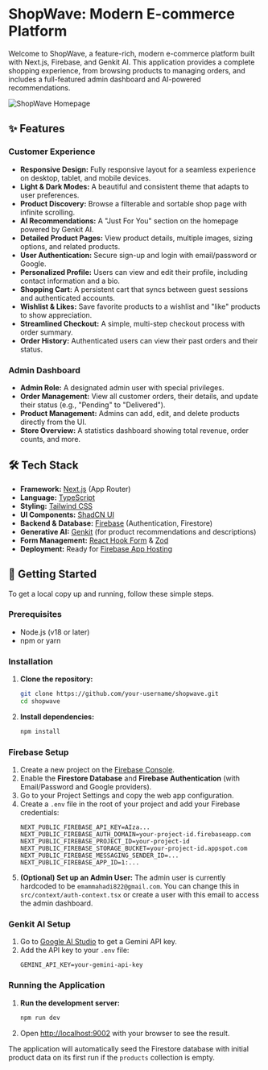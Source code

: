 # ShopWave: Modern E-commerce Platform

Welcome to ShopWave, a feature-rich, modern e-commerce platform built with Next.js, Firebase, and Genkit AI. This application provides a complete shopping experience, from browsing products to managing orders, and includes a full-featured admin dashboard and AI-powered recommendations.

![ShopWave Homepage](https://storage.googleapis.com/project-charm/project-charm/1723797672288.png)

## ✨ Features

### Customer Experience
- **Responsive Design:** Fully responsive layout for a seamless experience on desktop, tablet, and mobile devices.
- **Light & Dark Modes:** A beautiful and consistent theme that adapts to user preferences.
- **Product Discovery:** Browse a filterable and sortable shop page with infinite scrolling.
- **AI Recommendations:** A "Just For You" section on the homepage powered by Genkit AI.
- **Detailed Product Pages:** View product details, multiple images, sizing options, and related products.
- **User Authentication:** Secure sign-up and login with email/password or Google.
- **Personalized Profile:** Users can view and edit their profile, including contact information and a bio.
- **Shopping Cart:** A persistent cart that syncs between guest sessions and authenticated accounts.
- **Wishlist & Likes:** Save favorite products to a wishlist and "like" products to show appreciation.
- **Streamlined Checkout:** A simple, multi-step checkout process with order summary.
- **Order History:** Authenticated users can view their past orders and their status.

### Admin Dashboard
- **Admin Role:** A designated admin user with special privileges.
- **Order Management:** View all customer orders, their details, and update their status (e.g., "Pending" to "Delivered").
- **Product Management:** Admins can add, edit, and delete products directly from the UI.
- **Store Overview:** A statistics dashboard showing total revenue, order counts, and more.

## 🛠️ Tech Stack

- **Framework:** [Next.js](https://nextjs.org/) (App Router)
- **Language:** [TypeScript](https://www.typescriptlang.org/)
- **Styling:** [Tailwind CSS](https://tailwindcss.com/)
- **UI Components:** [ShadCN UI](https://ui.shadcn.com/)
- **Backend & Database:** [Firebase](https://firebase.google.com/) (Authentication, Firestore)
- **Generative AI:** [Genkit](https://firebase.google.com/docs/genkit) (for product recommendations and descriptions)
- **Form Management:** [React Hook Form](https://react-hook-form.com/) & [Zod](https://zod.dev/)
- **Deployment:** Ready for [Firebase App Hosting](https://firebase.google.com/docs/app-hosting)

## 🚀 Getting Started

To get a local copy up and running, follow these simple steps.

### Prerequisites

- Node.js (v18 or later)
- npm or yarn

### Installation

1. **Clone the repository:**
   ```sh
   git clone https://github.com/your-username/shopwave.git
   cd shopwave
   ```

2. **Install dependencies:**
   ```sh
   npm install
   ```

### Firebase Setup

1. Create a new project on the [Firebase Console](https://console.firebase.google.com/).
2. Enable the **Firestore Database** and **Firebase Authentication** (with Email/Password and Google providers).
3. Go to your Project Settings and copy the web app configuration.
4. Create a `.env` file in the root of your project and add your Firebase credentials:
   ```env
   NEXT_PUBLIC_FIREBASE_API_KEY=AIza...
   NEXT_PUBLIC_FIREBASE_AUTH_DOMAIN=your-project-id.firebaseapp.com
   NEXT_PUBLIC_FIREBASE_PROJECT_ID=your-project-id
   NEXT_PUBLIC_FIREBASE_STORAGE_BUCKET=your-project-id.appspot.com
   NEXT_PUBLIC_FIREBASE_MESSAGING_SENDER_ID=...
   NEXT_PUBLIC_FIREBASE_APP_ID=1:...
   ```
5. **(Optional) Set up an Admin User:**
   The admin user is currently hardcoded to be `emammahadi822@gmail.com`. You can change this in `src/context/auth-context.tsx` or create a user with this email to access the admin dashboard.

### Genkit AI Setup
1. Go to [Google AI Studio](https://aistudio.google.com/app/apikey) to get a Gemini API key.
2. Add the API key to your `.env` file:
    ```env
    GEMINI_API_KEY=your-gemini-api-key
    ```

### Running the Application

1. **Run the development server:**
   ```sh
   npm run dev
   ```
2. Open [http://localhost:9002](http://localhost:9002) with your browser to see the result.

The application will automatically seed the Firestore database with initial product data on its first run if the `products` collection is empty.
